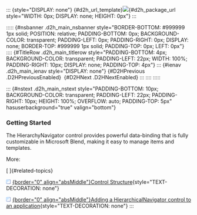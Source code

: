 ::: {style="DISPLAY: none"}
[](ms-xhelp:///?Id=d2h_url_template){#d2h_url_template}![](!package_url!){#d2h_package_url style="WIDTH: 0px; DISPLAY: none; HEIGHT: 0px"}
:::

::::: {#nsbanner .d2h_main_nsbanner style="BORDER-BOTTOM: #999999 1px solid; POSITION: relative; PADDING-BOTTOM: 0px; BACKGROUND-COLOR: transparent; PADDING-LEFT: 0px; PADDING-RIGHT: 0px; DISPLAY: none; BORDER-TOP: #999999 1px solid; PADDING-TOP: 0px; LEFT: 0px"}
:::: {#TitleRow .d2h_main_titlerow style="PADDING-BOTTOM: 4px; BACKGROUND-COLOR: transparent; PADDING-LEFT: 22px; WIDTH: 100%; PADDING-RIGHT: 10px; DISPLAY: none; PADDING-TOP: 4px"}
::: {#ienav .d2h_main_ienav style="DISPLAY: none"}
[](ms-xhelp:///?Id=cf21edba-0c23-4dab-88a6-1a75e912b636){#D2HPrevious .D2HPreviousEnabled}  [](ms-xhelp:///?Id=f1b9a98b-8d26-4c93-a847-caa3cd768c83){#D2HNext .D2HNextEnabled}
:::
::::
:::::

::: {#nstext .d2h_main_nstext style="PADDING-BOTTOM: 10px; BACKGROUND-COLOR: transparent; PADDING-LEFT: 22px; PADDING-RIGHT: 10px; HEIGHT: 100%; OVERFLOW: auto; PADDING-TOP: 5px" hasuserbackground="true" valign="bottom"}
### Getting Started

The HierarchyNavigator control provides powerful data-binding that is fully customizable in Microsoft Blend, making it easy to manage items and templates.

More:

[ ]{#related-topics}

[![](../button.gif){border="0" align="absMiddle"}Control Structure](ms-xhelp:///?Id=e525d8c9-0d8a-4e33-ab88-426f79682ec0){style="TEXT-DECORATION: none"}

[![](../button.gif){border="0" align="absMiddle"}Adding a HierarchicalNavigator control to an application](ms-xhelp:///?Id=d05c4c71-f690-4351-bbdb-9b34d89b51b0){style="TEXT-DECORATION: none"}
:::
